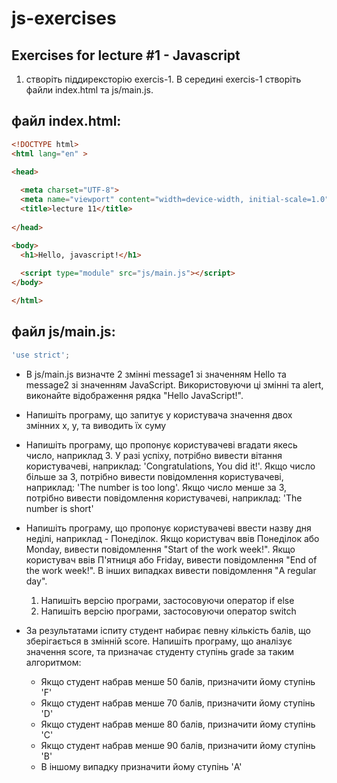 # js-exercises

## Exercises for lecture #1 - Javascript

1. створіть піддирексторію exercis-1. В середині exercis-1 створіть файли index.html та js/main.js. 

## файл index.html:

```html
<!DOCTYPE html>
<html lang="en" >

<head>
  
  <meta charset="UTF-8">
  <meta name="viewport" content="width=device-width, initial-scale=1.0">
  <title>lecture 11</title>
  
</head>

<body>
  <h1>Hello, javascript!</h1>
  
  <script type="module" src="js/main.js"></script>
</body>

</html>

```

## файл js/main.js:

```js
'use strict';


```

  - В js/main.js визначте 2 змінні message1 зі значенням Hello та message2 зі значенням JavaScript. Використовуючи ці змінні та alert, виконайте відображення рядка "Hello JavaScript!".
  
  - Напишіть програму, що запитує у користувача значення двох змінних x, y, та виводить їх суму
  
  - Напишіть програму, що пропонує користувачеві вгадати якесь число, наприклад 3. У разі успіху, потрібно вивести вітання користувачеві, наприклад: 'Congratulations, You did it!'. Якщо число більше за 3, потрібно вивести повідомлення користувачеві, наприклад: 'The number is too long'. Якщо число менше за 3, потрібно вивести повідомлення користувачеві, наприклад: 'The number is short'

  - Напишіть програму, що пропонує користувачеві ввести назву дня неділі, наприклад - Понеділок. Якщо користувач ввів Понеділок або Monday, вивести повідомлення "Start of the work week!". Якщо користувач ввів П'ятниця або Friday, вивести повідомлення "End of the work week!". В інших випадках вивести повідомлення "A regular day".
    1. Напишіть версію програми, застосовуючи оператор if else  
    2. Напишіть версію програми, застосовуючи оператор switch  
  
  - За результатами іспиту студент набирає певну кількість балів, що зберігається в змінній score. Напишіть програму, що аналізує значення score, та призначає студенту ступінь grade за таким алгоритмом: 
    - Якщо студент набрав менше 50 балів, призначити йому ступінь 'F'
    - Якщо студент набрав менше 70 балів, призначити йому ступінь 'D'
    - Якщо студент набрав менше 80 балів, призначити йому ступінь 'C'
    - Якщо студент набрав менше 90 балів, призначити йому ступінь 'B'
    - В іншому випадку призначити йому ступінь 'A'
